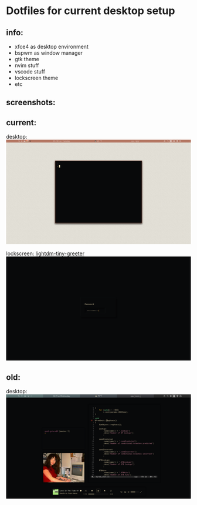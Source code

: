 # Dotfiles for current desktop setup

## info:
- xfce4 as desktop environment
- bspwm as window manager
- gtk theme
- nvim stuff
- vscode stuff
- lockscreen theme
- etc

## screenshots:

## current:

desktop:
![desktop](pictures/lightmode.png)

lockscreen: [lightdm-tiny-greeter](https://github.com/off-world/lightdm-tiny-greeter)
![lockscreen](pictures/darkrice3.png)

## old:

desktop:
![desktop](pictures/darkrice4.png)
